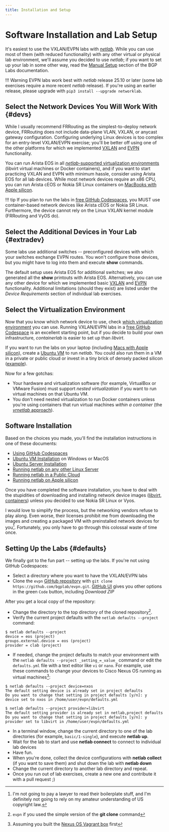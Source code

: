 ```yaml
---
title: Installation and Setup
---
```

# Software Installation and Lab Setup

It's easiest to use the VXLAN/EVPN labs with _[netlab](https://netlab.tools/)_. While you can use most of them (with reduced functionality) with any other virtual or physical lab environment, we'll assume you decided to use _netlab_; if you want to set up your lab in some other way, read the [Manual Setup](https://bgplabs.net/external/) section of the BGP Labs documentation.

!!! Warning
    EVPN labs work best with _netlab_ release 25.10 or later (some lab exercises require a more recent _netlab_ release). If you're using an earlier release, please upgrade with `pip3 install --upgrade networklab`.

## Select the Network Devices You Will Work With {#devs}

While I usually recommend FRRouting as the simplest-to-deploy network device, FRRouting does not include data-plane VLAN, VXLAN, or anycast gateway configuration. Configuring underlying Linux devices is too complex for an entry-level VXLAN/EVPN  exercise; you'll be better off using one of the other platforms for which we implemented [VXLAN](https://netlab.tools/module/vxlan/#platform-support) and [EVPN](https://netlab.tools/module/evpn/#platform-support) functionality.

You can run Arista EOS in all [_netlab_-supported virtualization environments](https://netlab.tools/providers/) (libvirt virtual machines or Docker containers), and if you want to start practicing VXLAN and EVPN with minimum hassle, consider using Arista EOS for all lab devices. While most network devices require an x86 CPU, you can run Arista cEOS or Nokia SR Linux containers on [MacBooks with Apple silicon](https://blog.ipspace.net/2024/03/netlab-bgp-apple-silicon.html).

!!! tip
    If you plan to run the labs in [free GitHub Codespaces](4-codespaces.md), you MUST use container-based network devices like Arista cEOS or Nokia SR Linux. Furthermore, the device cannot rely on the Linux VXLAN kernel module (FRRouting and VyOS do).

## Select the Additional Devices in Your Lab {#extradev}

Some labs use additional switches -- preconfigured devices with which your switches exchange EVPN routes. You won't configure those devices, but you might have to log into them and execute **show** commands.

The default setup uses Arista EOS for additional switches; we also generated all the **show** printouts with Arista EOS. Alternatively, you can use any other device for which we implemented basic [VXLAN](https://netlab.tools/module/vxlan/#platform-support) and [EVPN](https://netlab.tools/module/evpn/#platform-support) functionality. Additional limitations (should they exist) are listed under the *Device Requirements* section of individual lab exercises.

## Select the Virtualization Environment

Now that you know which network device to use, check [which virtualization environment](https://netlab.tools/platforms/#supported-virtualization-providers) you can use. Running VXLAN/EVPN labs in a [free GitHub Codespace](4-codespaces.md) is an excellent starting point, but if you decide to build your own infrastructure, _containerlab_ is easier to set up than _libvirt_.

If you want to run the labs on your laptop (including [Macs with Apple silicon](https://blog.ipspace.net/2024/03/netlab-bgp-apple-silicon/)), create a [Ubuntu VM](https://netlab.tools/install/ubuntu-vm/) to run _netlab_. You could also run them in a VM in a private or public cloud or invest in a tiny brick of densely packed silicon ([example](https://www.minisforum.com/)).

Now for a few gotchas:

* Your hardware and virtualization software (for example, VirtualBox or VMware Fusion) must support _nested virtualization_ if you want to run virtual machines on that Ubuntu VM.
* You don't need nested virtualization to run Docker containers unless you're using containers that run virtual machines _within a container_ (the [*vrnetlab* approach](https://netlab.tools/labs/clab/#using-vrnetlab-containers)).

## Software Installation

Based on the choices you made, you'll find the installation instructions in one of these documents:

* [Using GitHub Codespaces](4-codespaces.md)
* [Ubuntu VM Installation](https://netlab.tools/install/ubuntu-vm/) on Windows or MacOS
* [Ubuntu Server Installation](https://netlab.tools/install/ubuntu/)
* [Running netlab on any other Linux Server](https://netlab.tools/install/linux/)
* [Running netlab in a Public Cloud](https://netlab.tools/install/cloud/)
* [Running netlab on Apple silicon](https://blog.ipspace.net/2024/03/netlab-bgp-apple-silicon.html)

Once you have completed the software installation, you have to deal with the stupidities of downloading and installing network device images ([libvirt](https://netlab.tools/labs/libvirt/#vagrant-boxes), [containers](https://netlab.tools/labs/clab/#container-images)) unless you decided to use Nokia SR Linux or Vyos.

I would love to simplify the process, but the networking vendors refuse to play along. Even worse, their licenses prohibit me from downloading the images and creating a packaged VM with preinstalled network devices for you[^NPAL]. Fortunately, you only have to go through this colossal waste of time once.

[^NPAL]: I'm not going to pay a lawyer to read their boilerplate stuff, and I'm definitely not going to rely on my amateur understanding of US copyright law.

## Setting Up the Labs {#defaults}

We finally got to the fun part -- setting up the labs. If you're not using GitHub Codespaces:

* Select a directory where you want to have the VXLAN/EVPN labs
* Clone the `evpn` [GitHub repository](https://github.com/bgplab/evpn) with `git clone https://github.com/bgplab/evpn.git`. [GitHub UI](https://github.com/bgplab/evpn) gives you other options in the green `Code` button, including _Download ZIP_

After you get a local copy of the repository:

* Change the directory to the top directory of the cloned repository[^BLB].
* Verify the current project defaults with the `netlab defaults --project` command:

```
$ netlab defaults --project
device = eos (project)
groups.external.device = eos (project)
provider = clab (project)
```

[^BLB]: `evpn` if you used the simple version of the **git clone** command

* If needed, change the project defaults to match your environment with the `netlab defaults --project _setting_=_value_` command or edit the `defaults.yml` file with a text editor like `vi` or `nano`. For example, use these commands to change your devices to Cisco Nexus OS running as virtual machines[^NXOS]:

```shell
$ netlab defaults --project device=nxos
The default setting device is already set in project defaults
Do you want to change that setting in project defaults [y/n]: y
device set to nxos in /home/user/evpn/defaults.yml

$ netlab defaults --project provider=libvirt
The default setting provider is already set in netlab,project defaults
Do you want to change that setting in project defaults [y/n]: y
provider set to libvirt in /home/user/evpn/defaults.yml
```

[^NXOS]: Assuming you built the [Nexus OS Vagrant box](https://netlab.tools/labs/nxos/) first

* In a terminal window, change the current directory to one of the lab directories (for example, `basic/1-single`), and execute **netlab up**.
* Wait for the lab to start and use **netlab connect** to connect to individual lab devices
* Have fun.
* When you're done, collect the device configurations with **netlab collect** (if you want to save them) and shut down the lab with **netlab down**
* Change the current directory to another lab directory and repeat.
* Once you run out of lab exercises, create a new one and contribute it with a pull request ;)
